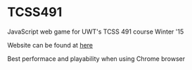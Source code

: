 # TCSS491 

JavaScript web game for UWT's TCSS 491 course Winter '15

Website can be found at <a href="http://tedderem.github.io/TCSS491">here</a>

Best performace and playability when using Chrome browser
